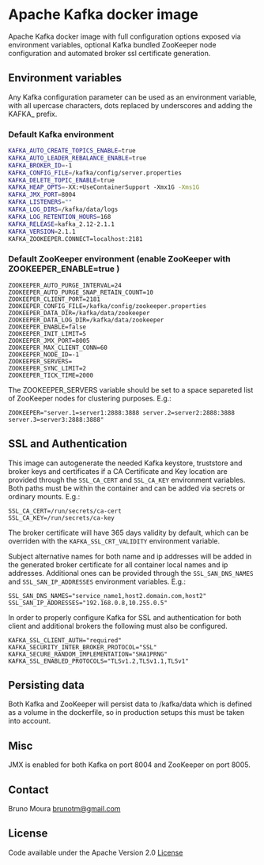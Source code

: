 # Apache Kafka docker image
Apache Kafka docker image with full configuration options exposed via environment
variables, optional Kafka bundled ZooKeeper node configuration and automated broker ssl certificate generation.

## Environment variables
Any Kafka configuration parameter can be used as an environment variable, with all upercase characters, dots replaced by underscores and adding the KAFKA_ prefix.

### Default Kafka environment
```bash
KAFKA_AUTO_CREATE_TOPICS_ENABLE=true
KAFKA_AUTO_LEADER_REBALANCE_ENABLE=true
KAFKA_BROKER_ID=-1
KAFKA_CONFIG_FILE=/kafka/config/server.properties
KAFKA_DELETE_TOPIC_ENABLE=true
KAFKA_HEAP_OPTS=-XX:+UseContainerSupport -Xmx1G -Xms1G
KAFKA_JMX_PORT=8004
KAFKA_LISTENERS=""
KAFKA_LOG_DIRS=/kafka/data/logs
KAFKA_LOG_RETENTION_HOURS=168
KAFKA_RELEASE=kafka_2.12-2.1.1
KAFKA_VERSION=2.1.1
KAFKA_ZOOKEEPER.CONNECT=localhost:2181
```

### Default ZooKeeper environment (enable ZooKeeper with ZOOKEEPER_ENABLE=true )
```
ZOOKEEPER_AUTO_PURGE_INTERVAL=24
ZOOKEEPER_AUTO_PURGE_SNAP_RETAIN_COUNT=10
ZOOKEEPER_CLIENT_PORT=2181
ZOOKEEPER_CONFIG_FILE=/kafka/config/zookeeper.properties
ZOOKEEPER_DATA_DIR=/kafka/data/zookeeper
ZOOKEEPER_DATA_LOG_DIR=/kafka/data/zookeeper
ZOOKEEPER_ENABLE=false
ZOOKEEPER_INIT_LIMIT=5
ZOOKEEPER_JMX_PORT=8005
ZOOKEEPER_MAX_CLIENT_CONN=60
ZOOKEEPER_NODE_ID=-1
ZOOKEEPER_SERVERS=
ZOOKEEPER_SYNC_LIMIT=2
ZOOKEEPER_TICK_TIME=2000
```

The ZOOKEEPER_SERVERS variable should be set to a space separeted list of ZooKeeper nodes for clustering purposes. E.g.:
```
ZOOKEEPER="server.1=server1:2888:3888 server.2=server2:2888:3888 server.3=server3:2888:3888"
```

## SSL and Authentication
This image can autogenerate the needed Kafka keystore, truststore and broker keys and certificates if a CA Certificate and Key location are provided through the `SSL_CA_CERT` and `SSL_CA_KEY` environment variables. Both paths must be within the container and can be added via secrets or ordinary mounts. E.g.:
```
SSL_CA_CERT=/run/secrets/ca-cert
SSL_CA_KEY=/run/secrets/ca-key
```

The broker certificate will have 365 days validity by default, which can be overriden with the `KAFKA_SSL_CRT_VALIDITY` environment variable.

Subject alternative names for both name and ip addresses will be added in the generated broker certificate for all container local names and ip addresses. Additional ones can be provided through the `SSL_SAN_DNS_NAMES` and `SSL_SAN_IP_ADDRESSES` environment variables. E.g.:
```
SSL_SAN_DNS_NAMES="service_name1,host2.domain.com,host2"
SSL_SAN_IP_ADDRESSES="192.168.0.8,10.255.0.5"
```

In order to properly configure Kafka for SSL and authentication for both client and additional brokers the following must also be configured.
```
KAFKA_SSL_CLIENT_AUTH="required"
KAFKA_SECURITY_INTER_BROKER_PROTOCOL="SSL"
KAFKA_SECURE_RANDOM_IMPLEMENTATION="SHA1PRNG"
KAFKA_SSL_ENABLED_PROTOCOLS="TLSv1.2,TLSv1.1,TLSv1"
```

## Persisting data
Both Kafka and ZooKeeper will persist data to /kafka/data which is defined as a volume in the dockerfile, so in production setups this must be taken into account.

## Misc

JMX is enabled for both Kafka on port 8004 and ZooKeeper on port 8005.

## Contact
Bruno Moura [brunotm@gmail.com](mailto:brunotm@gmail.com)

## License
Code available under the Apache Version 2.0 [License](/LICENSE)